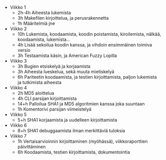 * Viikko 1
  * 2h-4h Aiheesta lukemista
  * 3h Makefilen kirjoittelua, ja perusrakennetta
  * 1h Määritelmiä jne
* Viikko 2
  * 10h Lukemista, koodaamista, koodin poistamista, kiroilemista, nälkää, koodaamista, lukemista...
  * 4h Lisää sekoilua koodin kanssa, ja vihdoin ensimmäinen toimiva versio
  * 3h Testaamista käsin, ja American Fuzzy Lopilla
* Viikko 3
  * 3h Bugien etsiskelyä ja korjaamista
  * 3h Aiheesta lueskelua, sekä muuta mietiskelyä
  * 6h Pariteetin koodaamista, ja testien kirjoittamista, paljon lukemista ja tutkimista aiheesta
* Viikko 4
  * 2h MD5 aloittelua
  * 4h CLI parsijan kirjoittamista
  * 14+h Palloilua SHA1 ja MD5 algoritmien kanssa joka suuntaan
  * 1h Komentorivi parsijan viimeistelyä
* Viikko 5
  * 5+h SHA1 korjaamista ja uudelleen kirjoittamista
* Viikko 6
  * 8+h SHA1 debuggaamista ilman merkittäviä tuloksia
* Viikko 7
  * 1h Vertaisarvioinnin kirjoittaminen (myöhässä), viikkoraporttien päivittäminen
  * 6h Koodaamista, testien kirjoittamista, dokumentointia
